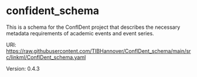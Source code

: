 # confident_schema

This is a schema for the ConfIDent project that describes the necessary metadata requirements of academic events and event series.

URI: https://raw.githubusercontent.com/TIBHannover/ConfIDent_schema/main/src/linkml/ConfIDent_schema.yaml

Version: 0.4.3